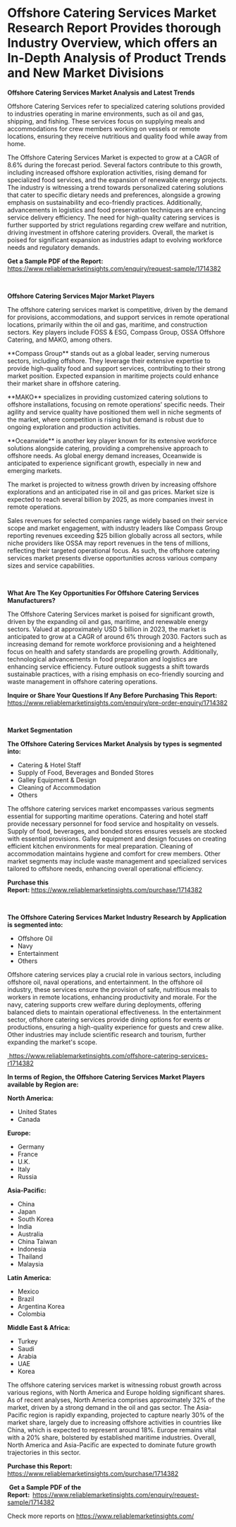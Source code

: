 <p><h1>Offshore Catering Services Market Research Report Provides thorough Industry Overview, which offers an In-Depth Analysis of Product Trends and New Market Divisions</h1></p><p><strong>Offshore Catering Services Market Analysis and Latest Trends</strong></p>
<p><p>Offshore Catering Services refer to specialized catering solutions provided to industries operating in marine environments, such as oil and gas, shipping, and fishing. These services focus on supplying meals and accommodations for crew members working on vessels or remote locations, ensuring they receive nutritious and quality food while away from home. </p><p>The Offshore Catering Services Market is expected to grow at a CAGR of 8.6% during the forecast period. Several factors contribute to this growth, including increased offshore exploration activities, rising demand for specialized food services, and the expansion of renewable energy projects. The industry is witnessing a trend towards personalized catering solutions that cater to specific dietary needs and preferences, alongside a growing emphasis on sustainability and eco-friendly practices. Additionally, advancements in logistics and food preservation techniques are enhancing service delivery efficiency. The need for high-quality catering services is further supported by strict regulations regarding crew welfare and nutrition, driving investment in offshore catering providers. Overall, the market is poised for significant expansion as industries adapt to evolving workforce needs and regulatory demands.</p></p>
<p><strong>Get a Sample PDF of the Report:&nbsp;</strong> <a href="https://www.reliablemarketinsights.com/enquiry/request-sample/1714382?utm_campaign=2624&utm_medium=2&utm_source=Github&utm_content=ia&utm_term=28032025&utm_id=offshore-catering-services">https://www.reliablemarketinsights.com/enquiry/request-sample/1714382</a></p>
<p>&nbsp;</p>
<p><strong>Offshore Catering Services Major Market Players</strong></p>
<p><p>The offshore catering services market is competitive, driven by the demand for provisions, accommodations, and support services in remote operational locations, primarily within the oil and gas, maritime, and construction sectors. Key players include FOSS & ESG, Compass Group, OSSA Offshore Catering, and MAKO, among others. </p><p>**Compass Group** stands out as a global leader, serving numerous sectors, including offshore. They leverage their extensive expertise to provide high-quality food and support services, contributing to their strong market position. Expected expansion in maritime projects could enhance their market share in offshore catering.</p><p>**MAKO** specializes in providing customized catering solutions to offshore installations, focusing on remote operations’ specific needs. Their agility and service quality have positioned them well in niche segments of the market, where competition is rising but demand is robust due to ongoing exploration and production activities.</p><p>**Oceanwide** is another key player known for its extensive workforce solutions alongside catering, providing a comprehensive approach to offshore needs. As global energy demand increases, Oceanwide is anticipated to experience significant growth, especially in new and emerging markets.</p><p>The market is projected to witness growth driven by increasing offshore explorations and an anticipated rise in oil and gas prices. Market size is expected to reach several billion by 2025, as more companies invest in remote operations.</p><p>Sales revenues for selected companies range widely based on their service scope and market engagement, with industry leaders like Compass Group reporting revenues exceeding $25 billion globally across all sectors, while niche providers like OSSA may report revenues in the tens of millions, reflecting their targeted operational focus. As such, the offshore catering services market presents diverse opportunities across various company sizes and service capabilities.</p></p>
<p>&nbsp;</p>
<p><strong>What Are The Key Opportunities For Offshore Catering Services Manufacturers?</strong></p>
<p><p>The Offshore Catering Services market is poised for significant growth, driven by the expanding oil and gas, maritime, and renewable energy sectors. Valued at approximately USD 5 billion in 2023, the market is anticipated to grow at a CAGR of around 6% through 2030. Factors such as increasing demand for remote workforce provisioning and a heightened focus on health and safety standards are propelling growth. Additionally, technological advancements in food preparation and logistics are enhancing service efficiency. Future outlook suggests a shift towards sustainable practices, with a rising emphasis on eco-friendly sourcing and waste management in offshore catering operations.</p></p>
<p><strong>Inquire or Share Your Questions If Any Before Purchasing This Report:</strong> <a href="https://www.reliablemarketinsights.com/enquiry/pre-order-enquiry/1714382?utm_campaign=2624&utm_medium=2&utm_source=Github&utm_content=ia&utm_term=28032025&utm_id=offshore-catering-services">https://www.reliablemarketinsights.com/enquiry/pre-order-enquiry/1714382</a></p>
<p>&nbsp;</p>
<p><strong>Market Segmentation</strong></p>
<p><strong>The Offshore Catering Services Market Analysis by types is segmented into:</strong></p>
<p><ul><li>Catering & Hotel Staff</li><li>Supply of Food, Beverages and Bonded Stores</li><li>Galley Equipment & Design</li><li>Cleaning of Accommodation</li><li>Others</li></ul></p>
<p><p>The offshore catering services market encompasses various segments essential for supporting maritime operations. Catering and hotel staff provide necessary personnel for food service and hospitality on vessels. Supply of food, beverages, and bonded stores ensures vessels are stocked with essential provisions. Galley equipment and design focuses on creating efficient kitchen environments for meal preparation. Cleaning of accommodation maintains hygiene and comfort for crew members. Other market segments may include waste management and specialized services tailored to offshore needs, enhancing overall operational efficiency.</p></p>
<p><strong>Purchase this Report:&nbsp;</strong><a href="https://www.reliablemarketinsights.com/purchase/1714382?utm_campaign=2624&utm_medium=2&utm_source=Github&utm_content=ia&utm_term=28032025&utm_id=offshore-catering-services">https://www.reliablemarketinsights.com/purchase/1714382</a></p>
<p>&nbsp;</p>
<p><strong>The Offshore Catering Services Market Industry Research by Application is segmented into:</strong></p>
<p><ul><li>Offshore Oil</li><li>Navy</li><li>Entertainment</li><li>Others</li></ul></p>
<p><p>Offshore catering services play a crucial role in various sectors, including offshore oil, naval operations, and entertainment. In the offshore oil industry, these services ensure the provision of safe, nutritious meals to workers in remote locations, enhancing productivity and morale. For the navy, catering supports crew welfare during deployments, offering balanced diets to maintain operational effectiveness. In the entertainment sector, offshore catering services provide dining options for events or productions, ensuring a high-quality experience for guests and crew alike. Other industries may include scientific research and tourism, further expanding the market's scope.</p></p>
<p><a href="https://www.reliablemarketinsights.com/offshore-catering-services-r1714382?utm_campaign=2624&utm_medium=2&utm_source=Github&utm_content=ia&utm_term=28032025&utm_id=offshore-catering-services">&nbsp;https://www.reliablemarketinsights.com/offshore-catering-services-r1714382</a></p>
<p><strong>In terms of Region, the Offshore Catering Services Market Players available by Region are:</strong></p>
<p>
    <p> <strong> North America: </strong>
        <ul>
            <li>United States</li>
            <li>Canada</li>
        </ul>
        </p> 
    <p> <strong> Europe: </strong>
        <ul>
            <li>Germany</li>
            <li>France</li>
            <li>U.K.</li>
            <li>Italy</li>
            <li>Russia</li>
        </ul>
        </p> 
    <p> <strong> Asia-Pacific: </strong>
        <ul>
            <li>China</li>
            <li>Japan</li>
            <li>South Korea</li>
            <li>India</li>
            <li>Australia</li>
            <li>China Taiwan</li>
            <li>Indonesia</li>
            <li>Thailand</li>
            <li>Malaysia</li>
        </ul>
        </p> 
    <p> <strong> Latin America: </strong>
        <ul>
            <li>Mexico</li>
            <li>Brazil</li>
            <li>Argentina Korea</li>
            <li>Colombia</li>
        </ul>
        </p> 
    <p> <strong> Middle East & Africa: </strong>
        <ul>
            <li>Turkey</li>
            <li>Saudi</li>
            <li>Arabia</li>
            <li>UAE</li>
            <li>Korea</li>
        </ul>
    </p>
    </p>
<p><p>The offshore catering services market is witnessing robust growth across various regions, with North America and Europe holding significant shares. As of recent analyses, North America comprises approximately 32% of the market, driven by a strong demand in the oil and gas sector. The Asia-Pacific region is rapidly expanding, projected to capture nearly 30% of the market share, largely due to increasing offshore activities in countries like China, which is expected to represent around 18%. Europe remains vital with a 20% share, bolstered by established maritime industries. Overall, North America and Asia-Pacific are expected to dominate future growth trajectories in this sector.</p></p>
<p><strong>Purchase this Report: </strong><a href="https://www.reliablemarketinsights.com/purchase/1714382?utm_campaign=2624&utm_medium=2&utm_source=Github&utm_content=ia&utm_term=28032025&utm_id=offshore-catering-services">https://www.reliablemarketinsights.com/purchase/1714382</a></p>
<p>&nbsp;<strong>Get a Sample PDF of the Report:&nbsp;&nbsp;</strong><a href="https://www.reliablemarketinsights.com/enquiry/request-sample/1714382?utm_campaign=2624&utm_medium=2&utm_source=Github&utm_content=ia&utm_term=28032025&utm_id=offshore-catering-services">https://www.reliablemarketinsights.com/enquiry/request-sample/1714382</a></p>
<p><strong></strong></p>
<p>Check more reports on <a href="https://www.reliablemarketinsights.com/?utm_campaign=2624&utm_medium=2&utm_source=Github&utm_content=ia&utm_term=28032025&utm_id=offshore-catering-services">https://www.reliablemarketinsights.com/</a></p>